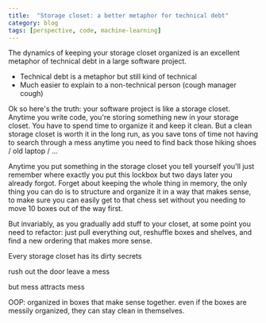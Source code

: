 ```yaml
---
title:  "Storage closet: a better metaphor for technical debt"
category: blog
tags: [perspective, code, machine-learning]
---
```

The dynamics of keeping your storage closet organized is an excellent metaphor of technical debt in a large software project.

* Technical debt is a metaphor but still kind of technical
* Much easier to explain to a non-technical person (cough manager cough)

Ok so here's the truth: your software project is like a storage closet.
Anytime you write code, you're storing something new in your storage closet.
You have to spend time to organize it and keep it clean.
But a clean storage closet is worth it in the long run,
as you save tons of time not having to search through a mess
anytime you need to find back those hiking shoes / old laptop / ...

Anytime you put something in the storage closet you tell yourself you'll just remember where exactly
you put this lockbox but two days later you already forgot.
Forget about keeping the whole thing in memory, the only thing you can do is to structure and organize it in a way
that makes sense, to make sure you can easily get to that chess set without you needing to move 10 boxes out of the way first.

<!--refactoring reorganizing storage closet. to varying intensity-->
But invariably, as you gradually add stuff to your closet, at some point you need to refactor:
just pull everything out, reshuffle boxes and shelves, and find a new ordering that makes more sense.


Every storage closet has its dirty secrets

rush out the door leave a mess

but mess attracts mess

OOP: organized in boxes that make sense together. even if the boxes are messily organized, they can stay clean in themselves.
